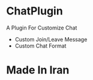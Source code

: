 # ChatPlugin
A Plugin For Customize Chat

- Custom Join/Leave Message
- Custom Chat Format

# Made In Iran
